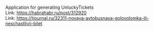Application for generating UnluckyTickets
<br />
Link: https://habrahabr.ru/post/312920
<br />
Link: https://tjournal.ru/32311-novaya-avtobusnaya-golovolomka-ili-neschastlivii-bilet
